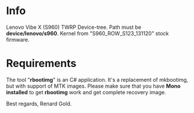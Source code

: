 # Info

Lenovo Vibe X (S960) TWRP Device-tree. 
Path must be **device/lenovo/s960**. 
Kernel from "S960_ROW_S123_131120" stock firmware. 

# Requirements
The tool "**rbootimg**" is an C# application. It's a replacement of mkbootimg, but with support of MTK images. Please make sure that you have **Mono installed** to get **rbootimg** work and get complete recovery image.

Best regards, Renard Gold.